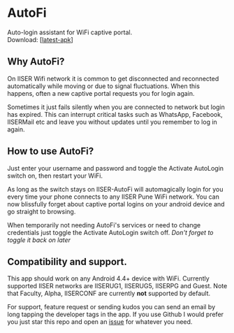 # AutoFi
Auto-login assistant for WiFi captive portal.  
Download: [[latest-apk](https://github.com/harsgak/AutoFi/blob/master/factory/kids/AutoFi.19.apk?raw=true)]

## Why AutoFi?
On IISER Wifi network it is common to get disconnected and reconnected automatically while moving or due to signal fluctuations. When this happens, often a new captive portal requests you for login again.

Sometimes it just fails silently when you are connected to network but login has expired. This can interrupt critical tasks such as WhatsApp, Facebook, IISERMail etc and leave you without updates until you remember to log in again.


## How to use AutoFi?
Just enter your username and password and toggle the Activate AutoLogin switch on, then restart your WiFi.

As long as the switch stays on IISER-AutoFi will automagically login for you every time your phone connects to any IISER Pune WiFi network. You can now blissfully forget about captive portal logins on your android device and go straight to browsing.

When temporarily not needing AutoFi's services or need to change credentials just toggle the Activate AutoLogin switch off. 
_Don't forget to toggle it back on later_


## Compatibility and support. 
This app should work on any Android 4.4+ device with WiFi. Currently supported IISER networks are IISERUG1, IISERUG5, IISERPG and Guest. Note that Faculty, Alpha, IISERCONF are currently **not** supported by default. 

For support, feature request or sending kudos you can send an email by long tapping the developer tags in the app. If you use Github I would prefer you just star this repo and open an [issue](https://github.com/harsgak/AutoFi/issues) for whatever you need.
